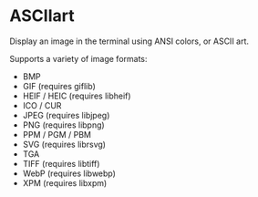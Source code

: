 # ASCIIart

Display an image in the terminal using ANSI colors, or ASCII art.

Supports a variety of image formats:

* BMP
* GIF (requires giflib)
* HEIF / HEIC (requires libheif)
* ICO / CUR
* JPEG (requires libjpeg)
* PNG (requires libpng)
* PPM / PGM / PBM
* SVG (requires librsvg)
* TGA
* TIFF (requires libtiff)
* WebP (requires libwebp)
* XPM (requires libxpm)
